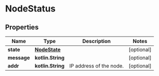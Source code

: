 
# NodeStatus

## Properties
Name | Type | Description | Notes
------------ | ------------- | ------------- | -------------
**state** | [**NodeState**](NodeState.md) |  |  [optional]
**message** | **kotlin.String** |  |  [optional]
**addr** | **kotlin.String** | IP address of the node. |  [optional]



